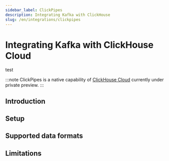 ```yaml
---
sidebar_label: ClickPipes
description: Integrating Kafka with ClickHouse
slug: /en/integrations/clickpipes
---
```


# Integrating Kafka with ClickHouse Cloud
test

:::note
ClickPipes is a native capability of [ClickHouse Cloud](https://clickhouse.com/cloud) currently under private preview.
:::


## Introduction


## Setup

## Supported data formats

## Limitations